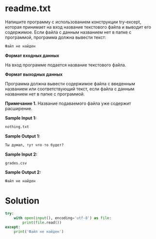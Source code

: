 # readme.txt

Напишите программу с использованием конструкции try-except, которая принимает на вход название текстового файла и
выводит его содержимое. Если файла с данным названием нет в папке с программой, программа должна вывести текст:

```python
Файл не найден
```

**Формат входных данных**

На вход программе подается название текстового файла.

**Формат выходных данных**

Программа должна вывести содержимое файла с введенным названием или соответствующий текст, если файла с данным названием
нет в папке с программой.

**Примечание 1.** Название подаваемого файла уже содержит расширение.

**Sample Input 1:**

```python
nothing.txt
```

**Sample Output 1:**

```python
Ты думал, тут что-то будет?
```

**Sample Input 2:**

```python
grades.csv
```

**Sample Output 2:**

```python
Файл не найден
```

# Solution

```python
try:
    with open(input(), encoding='utf-8') as file:
        print(file.read())
except:
    print('Файл не найден')
```